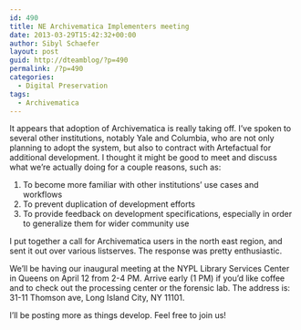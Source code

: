 ```yaml
---
id: 490
title: NE Archivematica Implementers meeting
date: 2013-03-29T15:42:32+00:00
author: Sibyl Schaefer
layout: post
guid: http://dteamblog/?p=490
permalink: /?p=490
categories:
  - Digital Preservation
tags:
  - Archivematica
---
```

It appears that adoption of Archivematica is really taking off. I&#8217;ve spoken to several other institutions, notably Yale and Columbia, who are not only planning to adopt the system, but also to contract with Artefactual for additional development. I thought it might be good to meet and discuss what we&#8217;re actually doing for a couple reasons, such as:

  1. To become more familiar with other institutions&#8217; use cases and workflows
  2. To prevent duplication of development efforts
  3. To provide feedback on development specifications, especially in order to generalize them for wider community use

I put together a call for Archivematica users in the north east region, and sent it out over various listserves. The response was pretty enthusiastic.

We&#8217;ll be having our inaugural meeting at the NYPL Library Services Center in Queens on April 12 from 2-4 PM. Arrive early (1 PM) if you&#8217;d like coffee and to check out the processing center or the forensic lab. The address is: 31-11 Thomson ave, Long Island City, NY 11101.

I&#8217;ll be posting more as things develop. Feel free to join us!